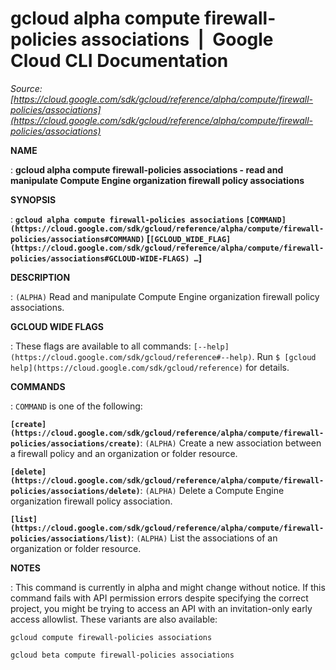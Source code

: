 # gcloud alpha compute firewall-policies associations  |  Google Cloud CLI Documentation

*Source: [https://cloud.google.com/sdk/gcloud/reference/alpha/compute/firewall-policies/associations](https://cloud.google.com/sdk/gcloud/reference/alpha/compute/firewall-policies/associations)*

**NAME**

: **gcloud alpha compute firewall-policies associations - read and manipulate Compute Engine organization firewall policy associations**

**SYNOPSIS**

: **`gcloud alpha compute firewall-policies associations` `[COMMAND](https://cloud.google.com/sdk/gcloud/reference/alpha/compute/firewall-policies/associations#COMMAND)` [`[GCLOUD_WIDE_FLAG](https://cloud.google.com/sdk/gcloud/reference/alpha/compute/firewall-policies/associations#GCLOUD-WIDE-FLAGS) …`]**

**DESCRIPTION**

: `(ALPHA)` Read and manipulate Compute Engine organization firewall
policy associations.

**GCLOUD WIDE FLAGS**

: These flags are available to all commands: `[--help](https://cloud.google.com/sdk/gcloud/reference#--help)`.
Run `$ [gcloud help](https://cloud.google.com/sdk/gcloud/reference)` for details.

**COMMANDS**

: ``COMMAND`` is one of the following:

**`[create](https://cloud.google.com/sdk/gcloud/reference/alpha/compute/firewall-policies/associations/create)`**:
`(ALPHA)` Create a new association between a firewall policy and an
organization or folder resource.

**`[delete](https://cloud.google.com/sdk/gcloud/reference/alpha/compute/firewall-policies/associations/delete)`**:
`(ALPHA)` Delete a Compute Engine organization firewall policy
association.

**`[list](https://cloud.google.com/sdk/gcloud/reference/alpha/compute/firewall-policies/associations/list)`**:
`(ALPHA)` List the associations of an organization or folder
resource.

**NOTES**

: This command is currently in alpha and might change without notice. If this
command fails with API permission errors despite specifying the correct project,
you might be trying to access an API with an invitation-only early access
allowlist. These variants are also available:

```
gcloud compute firewall-policies associations
```

```
gcloud beta compute firewall-policies associations
```